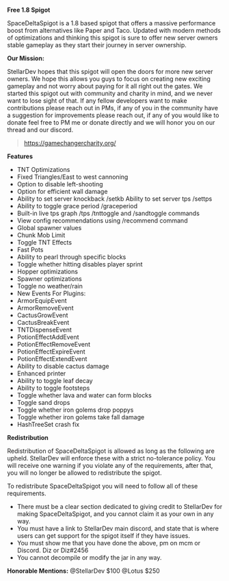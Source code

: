 **Free 1.8 Spigot**

SpaceDeltaSpigot is a 1.8 based spigot that offers a massive performance boost from alternatives like Paper and Taco. Updated with modern methods of optimizations and thinking this spigot is sure to offer new server owners stable gameplay as they start their journey in server ownership. 

**Our Mission:**

StellarDev hopes that this spigot will open the doors for more new server owners. We hope this allows you guys to focus on creating new exciting gameplay and not worry about paying for it all right out the gates. We started this spigot out with community and charity in mind, and we never want to lose sight of that. If any fellow developers want to make contributions please reach out in PMs, if any of you in the community have a suggestion for improvements please reach out, if any of you would like to donate feel free to PM me or donate directly and we will honor you on our thread and our discord.

> https://gamechangercharity.org/

**Features**
- TNT Optimizations
- Fixed Triangles/East to west cannoning
- Option to disable left-shooting
- Option for efficient wall damage
- Ability to set server knockback /setkb Ability to set server tps /settps
- Ability to toggle grace period /graceperiod
- Built-in live tps graph /tps /tnttoggle and /sandtoggle commands
- View config recommendations using /recommend command
- Global spawner values
- Chunk Mob Limit
- Toggle TNT Effects
- Fast Pots
- Ability to pearl through specific blocks
- Toggle whether hitting disables player sprint
- Hopper optimizations
- Spawner optimizations
- Toggle no weather/rain
- New Events For Plugins:
- ArmorEquipEvent
- ArmorRemoveEvent
- CactusGrowEvent
- CactusBreakEvent
- TNTDispenseEvent
- PotionEffectAddEvent
- PotionEffectRemoveEvent
- PotionEffectExpireEvent
- PotionEffectExtendEvent
- Ability to disable cactus damage
- Enhanced printer
- Ability to toggle leaf decay
- Ability to toggle footsteps
- Toggle whether lava and water can form blocks
- Toggle sand drops
- Toggle whether iron golems drop poppys
- Toggle whether iron golems take fall damage
- HashTreeSet crash fix

**Redistribution**

Redistribution of SpaceDeltaSpigot is allowed as long as the following are upheld. StellarDev will enforce these with a strict no-tolerance policy. You will receive one warning if you violate any of the requirements, after that, you will no longer be allowed to redistribute the spigot. 

To redistribute SpaceDeltaSpigot you will need to follow all of these requirements. 

- There must be a clear section dedicated to giving credit to StellarDev for making SpaceDeltaSpigot, and you cannot claim it as your own in any way. 
- You must have a link to StellarDev main discord, and state that is where users can get support for the spigot itself if they have issues.
- You must show me that you have done the above, pm on mcm or Discord. Diz or Diz#2456
- You cannot decompile or modify the jar in any way.

**Honorable Mentions:**
@StellarDev $100
@Lotus $250
